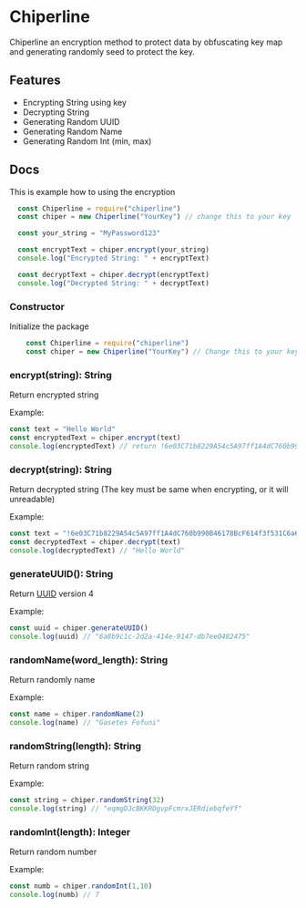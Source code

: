 # Chiperline

Chiperline an encryption method to protect data by obfuscating key map and generating randomly seed to protect the key.

## Features

- Encrypting String using key
- Decrypting String
- Generating Random UUID
- Generating Random Name
- Generating Random Int (min, max)


## Docs


This is example how to using the encryption
```javascript
  const Chiperline = require("chiperline")
  const chiper = new Chiperline("YourKey") // change this to your key

  const your_string = "MyPassword123"

  const encryptText = chiper.encrypt(your_string)
  console.log("Encrypted String: " + encryptText)

  const decryptText = chiper.decrypt(encryptText)
  console.log("Decrypted String: " + decryptText)
```

### Constructor

Initialize the package
```javascript
    const Chiperline = require("chiperline")
    const chiper = new Chiperline("YourKey") // Change this to your key
```

### encrypt(string): String
Return encrypted string

Example:
```javascript
const text = "Hello World"
const encryptedText = chiper.encrypt(text)
console.log(encryptedText) // return !6e03C71b8229A54c5A97ff1A4dC760b990B46178BcF614f3f531C6a6ce19F621.sportline
```

### decrypt(string): String
Return decrypted string (The key must be same when encrypting, or it will unreadable)

Example:
```javascript
const text = "!6e03C71b8229A54c5A97ff1A4dC760b990B46178BcF614f3f531C6a6ce19F621.sportline"
const decryptedText = chiper.decrypt(text)
console.log(decryptedText) // "Hello World"
```

### generateUUID(): String
Return [UUID](https://en.wikipedia.org/wiki/Universally_unique_identifier) version 4

Example:
```javascript
const uuid = chiper.generateUUID()
console.log(uuid) // "6a8b9c1c-2d2a-414e-9147-db7ee0482475"
```

### randomName(word_length): String
Return randomly name

Example:
```javascript
const name = chiper.randomName(2)
console.log(name) // "Gasetes Fofuni"
```

### randomString(length): String
Return random string

Example:
```javascript
const string = chiper.randomString(32)
console.log(string) // "eqmgDJcBKKROgvpFcmrxJERdiebqfeYf"
```

### randomInt(length): Integer
Return random number

Example:
```javascript
const numb = chiper.randomInt(1,10)
console.log(numb) // 7
```
